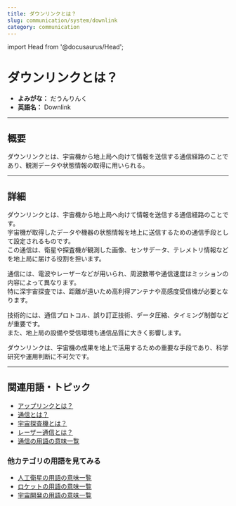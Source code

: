 ```yaml
---
title: ダウンリンクとは？
slug: communication/system/downlink
category: communication
---
```


import Head from '@docusaurus/Head';

<Head>
  <script type="application/ld+json">
    {`{
      "@context": "https://schema.org",
      "@type": "DefinedTerm",
      "name": "ダウンリンクとは？",
      "inDefinedTermSet": "https://www.space-portal.org",
      "termCode": "communication/system/downlink",
      "description": "ダウンリンクとは、宇宙機から地上局へ向けて情報を送信する通信経路のことであり、観測データや状態情報の取得に用いられる。",
      "url": "https://www.space-portal.org/docs/communication/system/downlink"
    }`}
  </script>
</Head>

# ダウンリンクとは？

- **よみがな：** だうんりんく  
- **英語名：** Downlink  

---

## 概要

ダウンリンクとは、宇宙機から地上局へ向けて情報を送信する通信経路のことであり、観測データや状態情報の取得に用いられる。

---

## 詳細

ダウンリンクとは、宇宙機から地上局へ向けて情報を送信する通信経路のことです。  
宇宙機が取得したデータや機器の状態情報を地上に送信するための通信手段として設定されるものです。  
この通信は、衛星や探査機が観測した画像、センサデータ、テレメトリ情報などを地上局に届ける役割を担います。  

通信には、電波やレーザーなどが用いられ、周波数帯や通信速度はミッションの内容によって異なります。  
特に深宇宙探査では、距離が遠いため高利得アンテナや高感度受信機が必要となります。  

技術的には、通信プロトコル、誤り訂正技術、データ圧縮、タイミング制御などが重要です。  
また、地上局の設備や受信環境も通信品質に大きく影響します。  

ダウンリンクは、宇宙機の成果を地上で活用するための重要な手段であり、科学研究や運用判断に不可欠です。

---

## 関連用語・トピック

- [アップリンクとは？](/docs/communication/system/uplink)
- [通信とは？](/docs/communication/communication)
- [宇宙探査機とは？](/docs/explorer/space-probe)
- [レーザー通信とは？](/docs/communication/type/laser-communication)
- [通信の用語の意味一覧](/docs/category/communication)

### 他カテゴリの用語を見てみる
- [人工衛星の用語の意味一覧](/docs/category/satellite)
- [ロケットの用語の意味一覧](/docs/category/rocket)
- [宇宙開発の用語の意味一覧](/docs/category/glossary)
